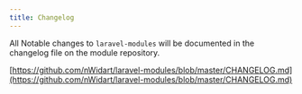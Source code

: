 ```yaml
---
title: Changelog
---
```


All Notable changes to `laravel-modules` will be documented in the changelog file on the module repository.

[https://github.com/nWidart/laravel-modules/blob/master/CHANGELOG.md](https://github.com/nWidart/laravel-modules/blob/master/CHANGELOG.md)
